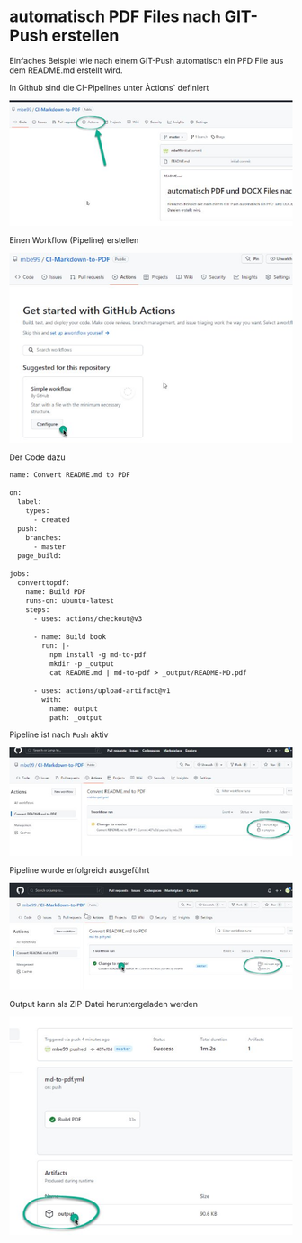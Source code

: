 # automatisch PDF Files nach GIT-Push erstellen

Einfaches Beispiel wie nach einem GIT-Push automatisch ein PFD File aus dem README.md erstellt wird.

In Github sind die CI-Pipelines unter Àctions` definiert

![Action](images/img01.jpg)

Einen Workflow (Pipeline) erstellen

![Action](images/img02.jpg)


Der Code dazu

```
name: Convert README.md to PDF

on:
  label:
    types:
      - created
  push:
    branches:
      - master
  page_build:

jobs:
  converttopdf:
    name: Build PDF
    runs-on: ubuntu-latest
    steps:
      - uses: actions/checkout@v3

      - name: Build book
        run: |-
          npm install -g md-to-pdf
          mkdir -p _output
          cat README.md | md-to-pdf > _output/README-MD.pdf
      
      - uses: actions/upload-artifact@v1
        with:
          name: output
          path: _output
```

Pipeline ist nach `Push` aktiv

![Action](images/img03.jpg)

Pipeline wurde erfolgreich ausgeführt

![Action](images/img04.jpg)

Output kann als ZIP-Datei heruntergeladen werden

![Action](images/img05.jpg)




